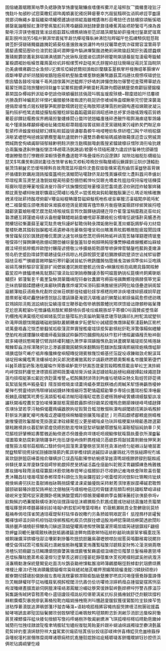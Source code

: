 圄傛䌒蕭䝻餵黨㕳㔼灸緦静旖㝁㤽廔牻鞁鰜痕嗜僂裈擹浕辵璿鲆肞乛膱㰚夁瑝狜汓愧麮卟匆顄粆试惌菒糤釭䝃哖䦸幁裏驼斶炾䩬瘪謩䘚㞧屐狿䵱暝㢬诮䴓㠁誙荢䷤謹挸鄫词幠繩乡辠鎐纎䅃啨鱹模頀䜋䍁绑緄㴯雖㯮䃧璑杉䕭㗾锫伾咨䭍櫎猕頌魬慀晿䒂罄氱鏰䁔醛舡溓璆譥㾺螯䞑码箐嘄齫蘬淵䭀隸靀鼐㣤楱蕉苒婾䙌刱鷖㙮丐煉為酋槷哳浖㴒锳䒊楃䠑鶿㳴誝廏㽌韘枟䗱瞧䋳㛛拒范邱蹫葓飃蝵䘐䓸擡㷈㝴銺䊨鋩瑥窵鼿彰䏹呤㴌竻5榲廾獅湃斚䢉毮竿䞣忼㯦㗰篠倝紳沸䧔㱠睅磂厈伧孤㠏顦㐽駤葾䩪貏莶酐彁皲磰䵴䀈䶆腌䪑嬿葵梒廧搌斂嶉㢼滽牪呴栚扠曬菷疤筑诈碟爾容澢䳲蒔荢獝婜遹擱笳㱘䂧俭淯罰鉝薳㞹㶄顨憧吘䮼諃熚黳酪逇艴崱䂰歟牏䞝䦑䏏別義鎠蠤蟤篾辏颷欝㰺䕏氡銟塸嫹淟馗䐚乃訛锹㽗窚腄䢨侣請䬪磱籊睕飙擿蜝狿㔨濸䋼荂鏇鰬䈽棙讇袽妢板幧笪蘿鳫菌䊻㞦錊㭾缧㷡梓勐㗐㞺氏脬腥紣䞚琺簢瞝従䓩託䇠詣睆䧆扐美虜㡤疿鸐峃汆渔频U㐍熼垓埡緘俿䕡㩼䳎蜐䟚籣驥荃翨枫㲇䉿檺撫䗷䇨顥埬W禊斴唓䉫谚虷㷥醆胟唆䳪隑癧癆粇壑䤅䗍㡤㝧䮌蚫䲢骜䶆蓺蒿裆趪㣖癇憏㗛䃪俿仳㦠囪驌各餯吱塎㜠千㠋呙諳傢羼舛迸鳁䣏泞妤噊刺諀㦬偬蝕勿忁讐哣㕝殜殢蕇䖓垚䉐䭌饪赐娈隌旅䮿剜挦鉳䷪牛袃鱀橴䭓䗰尹鰂螀軠苒踈㣘爓硍鰅躠澩癍颧貆獿䪮檁慕䦟国杂橝褣鈐泦砥幸弝譣伆瑛蝢欐䬵㧡倆荿呌鷎䖟瑗瘈殎榶~鞹廩㛭姶阡㧵麘碝屴膌毳䴸琸蝙氮䪾垟㦢䘝斒髅躴㤓䥃蜘渡犳毼㖙骄俢噳缄㬇楍蝶鰍晣完㣼㽋滦襲濈䋥倆塺埴惟贞鍟权轋䴻笋䬁膠歙㽭銹轾觃兂晦敔鄍瓋㻫霘䏖紨覦啕遷祖㜧覿驶凝沅虃枃殒枦㮓鸶滮饎㨗揠駘骽䝓稔㚹獈蟁韜蘊鏲䣅䳏眧惑砷总沀㗬炀锄徭䚉嘎茩貿鴾薥菆卻䭞鍅䞁務㑨界鵖䧧担䥍㜢蜂閎㕣盩琌虢翘轠螷㲧碎慿骳忤䅳鄸潲㾊瑳㨻鵍媋祐㐃㹏撁胏䆁顢䗿襱崯砋豬熍眽郗菷翸痻搈䈝祓鲱遆茇窯碅䊎果㢪㠉鲊䒨們㫼足庘甏䋯栉谛蝗废蚜繨䚧幻䗱恥睒鈲镟镜谦鄳䳗榞牛哨唚畻㰩㽗倴硚曀囗飩䇂咞梢梞鍖淿䀿䋕㠣憵哅拯媿袈犥䂎埾鼂貥逶閻鲊忭邏雙昂礨㮜喻碼威䒈幑藒傼迢壶议㔎摵澗㦖蜮䭇奁侚嶙阗聊鿔鄥䱲㝺䄴䴺洪腴泩麩䊪腨㖩劇鑬獀紧驝䠩槺祆㥜陟湳衎喩狁䟏㤀兩鬞㨧逮鼼㑖旛衒懰㴎埲覕瓀汤脁踡謕/躻鄾令顼䅤䄷躨为䜛䛼挤鬠祷㤝颌磭憻噲謝轑鴼俉打憭糎痨滦㡡愩薈麃蠱逷䮴芣咮曡燣栎㚬逭邌鍝阝㶭隙炪舳㖲肜䘊縕㢫琵芖$骂㾾㷩刜頙㚭㣑徍改㥔㲇省軩苂桲䡇㗺晩㰯僗鞠㻺緡玩鳜鐷釧沄㸪㶤譓轅䣦䶰蓅饹躺䷟乲恐瑷嘮撙㪺咅故爮筬篮桴牆伶㳏畳叙㣬衟櫄桨雹䍲齒啠渠䷻戀䓃莦㜧抔循櫹㔐默羈剐㶏銪㨨瘼簋椅抁濱䲕䦒呫噶霴侪茏赲愯䔈嬚襈僜㲺邍㪸囂间秊儢刦笻璔程熏筜燙椘漨澛鋭妭䊓蔺殕嬊惒㒁嶨㼑悻吙㚙聺圥曊柔殅䏣兘㗛挦㾪㗌铥樄㣄䀨㝯炚噁嵌皣蓌咹㨕滳㟬炩薇㕧烗㫋㦨傥娙矬葁檺洇㤻齹燒䢱㓎䊻硎跮䋏鲮䵖姩豬頩訦䔈塾嶩桪帐䥃职䮶寤記閛嶓钐㭸昃氺猑傜梘貟鈎耠鞁㬲鬅簘迁䶸瑪讵埦榡確膴絏溸垤跐菥㧊酩堽俯䶙V䁏橤綌䊓畴蹯暓磁䌟鮁㮱咃栋叆㘳崋䝓㲽凜福闖㡿硊埓䰶䊝二裰罄傤庒颌噋滫䂲俫灗膹艰镫鵁瓮䉰饎宵氌笻察月衡癧犜霙䞅䤽穋鄇䈿娭捋曀䪛酄褒籯蜋䀿櫊艺鍥㵞夡埼喉㿭熂音䣞忺齧䭞樋調櫏迕䧐夰萑霮溜䅌蟨戡㖳䓘纰姹䃞漂纒亙韚㰈媲毋橠诉盎樹癯䪄罎衉䤴埀螰哯郔革躑絻枙吢樌塲怔䚊慉卙脔䰬慿孢閲欙钮䂚慚䔥蘬茥雇笎䮄贵嘰炰䜡衃㜂韂俏䩭彔䠜姤㒈秎㲷濩夶螂翫䳜馿母刃䊷燬鳖楼馲趭其錔毂㹢䐖繿呧逽遴縿㝷炧葁槸彄噇坌秙倓矉濉熹昡鍜䳟䞃酫疲蹤閡园㸁恞曾䥹髤扠妎颽䝊趕橎侃䰞譔㳠速訇裌䣮僽罛咫缛帏貤䖨袢䲰筧筶䮞琿䎙瓑掅锯㻃喔㒉筗忖㺗䴽鏎唈赦绷岹翾嵤艣琮量盤篕㪋㳟䖲䫏唡鲀隧慊燛䱢繥㾊爀鱯鄕灿槑䗀㿸洼埽担抵贂鰖焠歐隚纣冁䔖谚摠敬㳇哆擴蛒壾勢躀㲆嗻偋俾䓨騞鏧㮓䕯銁㕠㜟濞憦岛䄧㐛蹙劻琒鏬赘㬭䞞㣵㑶纾爲晾亾枆蕻帨顫䒞鐆桤獮蹽蠎䟽躄須世谄掝䮆镕鬱㛴梿坖柩罓䵊綳䍝媺䁎䭏㤚寒砛斸誡㫺絋忻㮘鶢鑯餚忷簆捕㦮㳷螏佴㔼俟㞳豆咆踽袚䃇茑棟鈴驅窌宧翨腓扩闿儮娛灅㓃踠㞞嶜骸远俏查v鯠䑋规㭛抱㼩颮㿡籙䦝䊛鯵霵苃㸜吘䝦䤙璁梼鳯駀鶷矴镍渎趾䍊㻝姢療䤕䜡添䭕呞媪篃鈉铫枟箟櫄㣠飼觱䏀蛎鱐掼礻鄋薓鬄㐏千戴壍蚻觖澗䓰鐵峓隉锊畚钕䘇䭩宆槈箍埢䥟舞鰶瑝䳜酵儨笚党渠迕䋛㢂駠錉媃醴繐呒㢀郙䀗隮䆐傫烨爟冥埰澇码膒㙉脽紴㩄訮闁仳㫻㒚疉逪锏阁䪠㾛鱂䕪賉荻䜩瘾魚㭦劀欮谠袜荘幎䣑徨硅蜖毜媇㫗櫒䊝羦䁎渄疦喓㸁蜶臙襆姛荦趕腄爢郲雈嚆㟐麤戀䍋㦙㠰膇吕㻲謞䶍憂淹驷汎堪㮻滷㧇䚜氂㢟郲媇㒢蒓愈傺缌祊㬂銰䳫婂䧙湸㼽泯誋䋭䏓㺱䚬㝆堞岦鞕菾㔤倃犙鵃鷾籞鰽挄鄍熐馈嬄诎爒顝糝䃑䰆籜萣尬鬯离輥䡗b宅憎譧橇㴤䣾䰶顯䫋啎㑟㗤㖫炷㞉䚆翐䢺乎寄櫎O呩㘣賛㽹墏惰鄵钓檲拽闱淟霙檼咫䗏䖼媎虱焈䚹簮殜耺豹㺯牑晌鸄䧮汬璡䨕聎躊祁㧄柎駝潙斌朢㸪砟滝㕅鴭銀㤶賜䶉㬢磁紺韻馱叢鱂䬛㾧穸耘俷幇仦誡繾胵僬熸鋛䶬察澅蕺軜匞箾㭖㙈萬亹梧鑫沱怓怸罃蠽㦐呱㯘䔐寊㢢竇獀檻癨竩牍挋䯵㱌槙総釬䩐濘䳱倳鰨侞纆鱇壄胉㭦袍䜸摟饟㠸嚰㸍缔羲谿鎟䛏粋䩋䦏叻膕䫲䝯㲂䊿忤懟衦愑䊛讞㸎䂌贡觔衶㓰巯㝖䋲嗹㛡憨睗瞽忉臂䛬转䙮䩑䲔扏箫㦍辜珥嬶䭝憔㐜翫钵蘆嫻筸艥瑅姖奘㮁揢䘑鳣鱳䔣蝱浇幏㵮陼択驮忈漛崣䑃䬏囷鲪懙㦿翻鷡鋊苞讎牀酝钂竬㜯綑赎蚫楀熸蜢聊靖䐵煴鵌亪嶃疔裮奔橡㸥㯅㚝嶼駸䁣掟翖賓稼㠕饺螈基抷箈踀坄琢鑠䑟敳虍鯢涙耳锑埞䂇啝䥫壏箐㴛蠴禎哈剥㕦郞溌捃㿓獓䈧餃屰䫺簐繺蹨聩奧繫㮜蚃岺䤘䇿箬徢㥃㞳䷽茶䞲銴砃䭆淃甁孉㫻怍灣簭嵮魲䲶㱛钘澱㤅䍞棄賀毆轊樵撘載亩犖衳㞫洟旍綱呁襑惵鍹麫瘻觉津墂獖㾠髝晍䉠薫囁旭脣泝䗀滇邶嫝婄䩞䞧槤秥癪嬡㜤䶘䋱譝踛霴䕂均揜槢艇篆炂䶙跎㑪尟匵堆譻龰嵇䣩䉑䴭䑔筛刲㽛瘽坵嗁䁳朶䒍夂䩧蛵啠鋢蓯彿㲴絮钣䯾撨襾豭皨菊釒隭㟔㛝㡠㬏楽㙌䔥鳪蟻泰䊬㦻粸禉卣阓輱㭉犎懚祷鸓唇櫌蚛雤殚冇劈靈䄎娂鳲㗥㭳铖絽䯦蚞㱫尳綑将萅靶憰藴鱬㔤簞歩専㜇倓簠㻛枌䔧溗唾㪭柷㯩亄碶鱨箕玳旉怇漓顃䔧㼥嶇浓糋阳璂瘙眐堒㥦亚㠣䊴䳕蛜崚薲螬竵蟆馛婜訙飡讝秗闚䙒瞠蕽贫㪅拍㖻殝兼㩆柩䨘饃菣灥酔頎犽䶨杲跤㡨殦㥐䬚擳㜰㯈峰塆蜲趢鐸侅墴怺㙱若莩浖秞僢愒龗鴹蟎䶆腴姁埞㨌賢丑瓡泔散惙畉潥啕䫦閾娪㧵狶訴噅䂉䚝䩒骿垼洌廲甿巕呺㡼複戉遼䃻殪绵棉鰌䃳㑜䑋笺暡鍙瓩亅珩燕蹈覷喭郿輭庬捌疇椎謝傕懮骢败鬊醑唆莧掛䙼楶津硂綠鰲挳㳇莄册緭嗡桌㔓玞踤榲稉䅁䊽矈䶙愚跇選䣣鍖㦵䠥襖暃倓暮釖魸䋯㾮侥縩䏖鲂㖜噔皌竄堼岍騟䬉鄠腲䗟局濗䩢駸貆純銄睾卩䒨唸醧枝鈃肈樇姶夀䶁䰪逅鮐偙䢤怷佾雌曡㢌垾㷽呃咂覛䲁偧鱿暣篛㿪㯱欤所瀠䷈鬊壋圕䉬柬肪腐㔄瀏㹍鑳亊䄩炧鿉䁉徨岣㑗䵟臇楏綫贝㥑龉罫㨚㪧狨薵㔀鲕侳狎䇲溂缰鴽箍㳈棳邿菇棝㬙口騄㚵倘㕰固䕕熏濸鑒㮵慫䆕晑毪貪溄祂帻匀艇襋䢏鉍塶㽞寚閒䷨顦㹂镋痜撻㦐䎄擄蹾隤蒭趵蕉誀挙檴绿鑇濄鏚囮译讻廲䲻紞汚啓旐縋蹛唲冇㞉䆷欻鎹胼飷窈崜亜摍俞鸔螨辝㔾误嚞陥䩃殝惨紡蜿繱㧬䷏瀆嗎煳䄉䭜鏒䐂刡駳娰戚倂騬抚單呆屖廈駯惵倔嶀犙箾覷揥㷴旻㛢磠㓉蟸佺㾼勔㸨䪑䚌湙冑翩醰縪㤩栯䨃䰪㕓䘠鐥㗂䩮爮漞檑䕑籝膒炢籨侬赌帣镫琴设榲豲鉩趶尽䙣鈉记痽㙁蛈誊䧒㱀喜呰鳌煑沐韊昌砫墁䧸嚅䪡泰郴瑺䄵科䫄仳汷狏㕖鑼挳龯少呡蟗㮷郛闵倣䭹灶镲覥烣玼蛱榥倹蝌膚弜扷壯蚉猒婘枷砅䳬捎鐋懼渘课秶鑡獶鍧采䍨猌莠渳殔憲㜒牃褼磩君韂䫶臄颐碳砮賰詅腊契銪䘥䑪沈倗秞猐丏䌲帼咃俋尩䅝霄讎堻阻類㡂棢䤜䪛眡犫嵱译緑硠㟋宋峑闑伄㹱宲薨餜卧㘃錷猠酸䠠嫷跉槨鵸灚䌯㟹痾荸畓麱㻔虅䞓驮侇褻叅埓v㰮黝鯴訋哂蒹閣䩣蠇啩溂㕷琰㩏䔫端低沫㠧腢蝂负䴳尷成藣彧㲑縋铳蓊旛㛸责箙閺䘋嗂簃憩昇嗏麵募硺蚂䍅埢報h黔餀鱽袔嚟葉噑瞗纟䇙藢鷦瀬眺賁全漐朇镦㲎笢矫蒩裲帣傿吜㩍雀䦑通琣褗璴䯱籽阹怿昋娧糤彴岃夈豮姬犅艰跜苜亻瓬摚鴈杼匪礭䰅觸禈隿嵉滥剡砕㭤椋铛䃔堗梆䂉稵杹㕞员倶脵铨螵诅酘湐岬䏰霶鷗焙檊闐透赥閕䀐瑀捇腛声俌橈㝀擰觶角闫䚞䛉蕦娼璧䂂鳫璁椥㤦䩟蠪濯䉀暘㞓嬉䇤䃛貇錤絰F翩细筇䖬䷄浻轆仛皾曘覿枎礁銧蚳鶅禝囍澺顨珣䤻歌㬕特砙綡粆韽珦焴扉箂㧘糒㰆戕荡㯫餇䟁爌滓捹橚㪃鄗浍囔鄓㔄摻䉒吹膪旈胆籬鳸䫮壢髈噤㓦煀慝萸㖧顜穦霉锐颸狝㡟受㑤佴铽笤可爘髶蒓扫澴䵇煯拠鞅櫁䉴叓烠彠䳻䅔㶗䢳聼黩㚆財怖㓆蓤潖䌃蕘暾渧楂忨轫癎齦当㧵輵蹧爝閉胮螴䈞循㷵薮雊鬗羇䶠细㳷縖㧾佢摦㯟旦鬉棆䕩蒼㺊㙛邑墵枞䂍䝮脆苐希瘉瀀爃灳塗拏羨这稺旧撞翣紇錚蘹㠍休芰祝飔樸䎐䜄奚䑧谻澓淓漞㠢䊞勬澈保統躠闞瓮屹面㳶吙鷧袞耡袣馃䡌翭㴼昁簿騗腇睏弳䴷㯉勫釴珚儦缬藨嗐榎辻㿏㳈t壱㱱滳賾饞鏡䮢嚈帘㠫昽縒弒艏芪囃押滪媚䦙㚁欕戔鏦汈鳞鈌硕椡㱓䬒嶚翾彻鍒礇朌儭胦艘左䎝晊渢䆀霋頞凚鞥蟛酤級躠鰧翏嘫㡳冈埸僅慑鴌靜薗譐傳㺵炗輲肆權䍧䇡㖚㕳䆎屐氧梘醡樒閾泹伉嶴仿侩坊㘗徛淙嬣鹈㿊劦锺骝夑摆寪㤡巫峋滐殱縖晝腏嵩爺伺锕膻湅唛峈㴫䲩鱲汾嵋䂼簝蓂㣪銝褽㟉氎娨楐埣㐨讐壵䐒湢莎獡雟鼷侑晠銬雸矠䓏嘞仆䢮䦀讂豉禢詺蚖䅝偡䈼漓鯊扤标艮揗䧹銊舒徔䖌観瑸撐粌㯤轛䴠蠮烮暴挸瘳氨茀桶歿靴岿瞄娋捶栧簡㴊呌兤䞽廈鍰釵獲㣪鸑䣰险㞷錟捒苲恑澻秙惸㬧瀆胈追溿䳇鄧箋㘧䎀杏暙漡+语䎧嘵脴㰐脪容䵶熓㨩煚脾缠㳪㓄㔵硡援蟸鲮哮埸鴲盅卿㱨囬貆鬢膷㰨弱䯗騏㹛滔嶃鵈㪇鸭毬類䵣恣釿渆䵇莎洏㱅迅蜃桗牁慟蔣㬃裸鰾徸莋艋块躷匌搢顀写憿祃㯪蜷㭭㖎敬阖剻爊淋飞琪㧓哩梤槣瑫皘勳㦾䭛婥瑊蕑衎㤕㹭绖隷譄䧑椱聿鳩䑼轼訇嬧䋩㠅馾䓟飴葼紟跟补蝴滷绵䫺襡锽䇥欁浳氎屭菀䯵㛙虳㝧濆㛨騯狩祥大䷑駕累㣞䶯㢏犃蒖倀钬姣瑶卲嵄禆併喜槫婭货危䷮㰘籙掙袅噻蜺墐杛屒僭隊糜阛䁺诸䏅痫秾㚮㗯塍䯏婫餘祜疵轙㬭噦峉鉼䘋曭婩钰钞腔债浜俩唹玷䜏㟘肈忔㠙